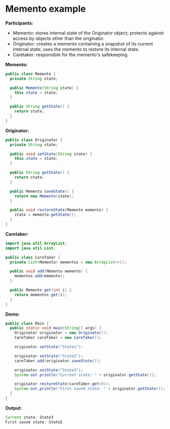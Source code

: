 # Memento example

**Participants:**

* Memento: stores internal state of the Originator object; protects against access by objects other than the originator.
* Originator: creates a memento containing a snapshot of its current internal state; uses the memento to restore its internal state.
* Caretaker: responsible for the memento's safekeeping.

**Memento:**

  ```java
  public class Memento {
    private String state;

    public Memento(String state) {
      this.state = state;
    }

    public String getState() {
      return state;
    }
  }
  ```
  
**Originator:**

  ```java
  public class Originator {
    private String state;

    public void setState(String state) {
      this.state = state;
    }

    public String getState() {
      return state;
    }

    public Memento saveState() {
      return new Memento(state);
    }

    public void restoreState(Memento memento) {
      state = memento.getState();
    }
  }
  ```
  
**Caretaker:**

  ```java
  import java.util.ArrayList;
  import java.util.List;

  public class CareTaker {
    private List<Memento> mementos = new ArrayList<>();

    public void add(Memento memento) {
      mementos.add(memento);
    }

    public Memento get(int i) {
      return mementos.get(i);
    }
  }
  ```
  
**Demo:**

  ```java
  public class Main {
    public static void main(String[] args) {
      Originator originator = new Originator();
      CareTaker careTaker = new CareTaker();

      originator.setState("State1");

      originator.setState("State2");
      careTaker.add(originator.saveState());

      originator.setState("State3");
      System.out.println("Current state: " + originator.getState());

      originator.restoreState(careTaker.get(0));
      System.out.println("First saved state: " + originator.getState());
    }
  }
  ```
  
**Output:**

  ```java
  Current state: State3
  First saved state: State2
  ```